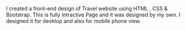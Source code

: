 I created a front-end design of Travel website using HTML , CSS & Bootstrap. This is fully intractive Page and it was designed by my own. I designed it for desktop and also for mobile phone view.